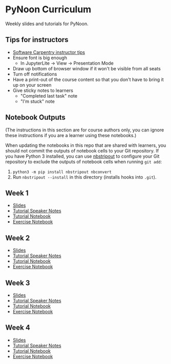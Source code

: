 # PyNoon Curriculum

Weekly slides and tutorials for PyNoon.

## Tips for instructors

* [Software Carpentry instructor tips](https://carpentries.github.io/instructor-training/instructor/17-live.html#top-ten-tips-for-participatory-live-coding-in-a-workshop)
* Ensure font is big enough
  * In JupyterLite -> View -> Presentation Mode
* Draw up bottom of browser window if it won't be visible from all seats
* Turn off notifications
* Have a print-out of the course content so that you don't have to
  bring it up on your screen
* Give sticky notes to learners
  * "Completed last task" note
  * "I'm stuck" note

## Notebook Outputs

(The instructions in this section are for course authors only, you can
ignore these instructions if you are a learner using these notebooks.)

When updating the notebooks in this repo that are shared with
learners, you should not commit the outputs of notebook cells to your
Git repository. If you have Python 3 installed, you can use
[nbstripout](https://github.com/kynan/nbstripout) to configure your
Git repository to exclude the outputs of notebook cells when running
`git add`:

1. `python3 -m pip install nbstripout nbconvert`
2. Run `nbstripout --install` in this directory (installs hooks into
   `.git`).

## Week 1

* [Slides](https://pynoon.github.io/curriculum/week_1/slides.html)
* [Tutorial Speaker Notes](https://pynoon.github.io/curriculum/week_1/tutorial_speaker_notes.html)
* [Tutorial Notebook](https://colab.research.google.com/github/pynoon/curriculum/blob/main/week_1/week_1_tutorial.ipynb)
* [Exercise Notebook](https://colab.research.google.com/github/pynoon/curriculum/blob/main/week_1/week_1_exercise.ipynb)

## Week 2

* [Slides](https://pynoon.github.io/curriculum/week_2/slides.html)
* [Tutorial Speaker Notes](https://pynoon.github.io/curriculum/week_2/tutorial_speaker_notes.html)
* [Tutorial Notebook](https://colab.research.google.com/github/pynoon/curriculum/blob/main/week_2/week_2_tutorial.ipynb)
* [Exercise Notebook](https://colab.research.google.com/github/pynoon/curriculum/blob/main/week_2/week_2_exercise.ipynb)

## Week 3

* [Slides](https://pynoon.github.io/curriculum/week_3/slides.html)
* [Tutorial Speaker Notes](https://pynoon.github.io/curriculum/week_3/tutorial_speaker_notes.html)
* [Tutorial Notebook](https://colab.research.google.com/github/pynoon/curriculum/blob/main/week_3/week_3_tutorial.ipynb)
* [Exercise Notebook](https://colab.research.google.com/github/pynoon/curriculum/blob/main/week_3/week_3_exercise.ipynb)

## Week 4

* [Slides](https://pynoon.github.io/curriculum/week_4/slides.html)
* [Tutorial Speaker Notes](https://pynoon.github.io/curriculum/week_4/tutorial_speaker_notes.html)
* [Tutorial Notebook](https://colab.research.google.com/github/pynoon/curriculum/blob/main/week_4/week_4_tutorial.ipynb)
* [Exercise Notebook](https://colab.research.google.com/github/pynoon/curriculum/blob/main/week_4/week_4_exercise.ipynb)
